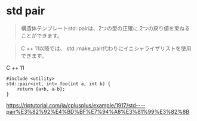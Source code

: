 # std pair
>構造体テンプレートstd::pairは、2つの型の正確に 2つの戻り値を束ねることができます。  

>C ++ 11以降では、 std::make_pair代わりにイニシャライザリストを使用できます。  

C ++ 11  
```
#include <utility>  
std::pair<int, int> foo(int a, int b) {  
    return {a+b, a-b};
} 
```

https://riptutorial.com/ja/cplusplus/example/1917/std----pair%E3%82%92%E4%BD%BF%E7%94%A8%E3%81%99%E3%82%8B
